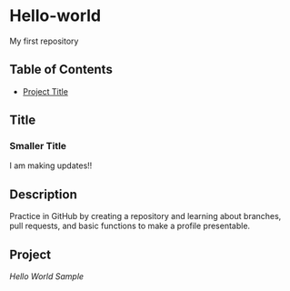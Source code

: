 # Hello-world
My first repository

## Table of Contents

- [Project Title](#Project-Title)

## Title
### Smaller Title
I am making updates!!

## Description

Practice in GitHub by creating a repository and learning about branches, pull requests, and basic functions to make a profile presentable.

## Project 

*Hello World Sample*

